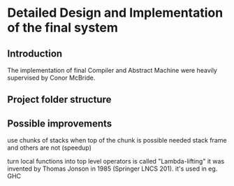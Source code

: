 # Detailed Design and Implementation of the final system

## Introduction

The implementation of final Compiler and Abstract Machine were heavily supervised by Conor McBride.

## Project folder structure

## Possible improvements

use chunks of stacks when top of the chunk is possible needed stack frame and others are not (speedup)

turn local functions into top level operators is called "Lambda-lifting" it was 
invented by Thomas Jonson in 1985 (Springer LNCS 201). it's used in eg. GHC